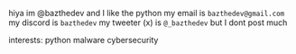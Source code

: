 hiya im @bazthedev and I like the python
my email is `bazthedev@gmail.com`
my discord is `bazthedev`
my tweeter (x) is `@_bazthedev` but I dont post much

interests:
python
malware
cybersecurity